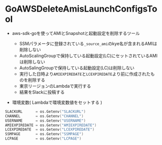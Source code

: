 # GoAWSDeleteAmisLaunchConfigsTool

- aws-sdk-goを使ってAMIとSnapshotと起動設定を削除するツール
  - SSMパラメータに登録されている`_source_ami`のkye名が含まれるAMIは削除しない
  - AutoScalingGroupで保持している起動設定(LC)にセットされているAMIは削除しない
  - AutoSalingGroupで保持している起動設定(LC)は削除しない
  - 実行した日時より`AMIEXPIREDATE`と`LCEXPIREDATE`より前に作成されたものを削除する
  - 東京リージョンのLambdaで実行する
  - 結果をSlackに投稿する


- 環境変数( Lambdaで環境変数値をセットする )
```main.go
SLACKURL      = os.Getenv("SLACKURL")
CHANNEL       = os.Getenv("CHANNEL")
USERNAME      = os.Getenv("USERNAME")
AMIEXPIREDATE = os.Getenv("AMIEXPIREDATE")
LCEXPIREDATE  = os.Getenv("LCEXPIREDATE")
SSMPAGE       = os.Getenv("SSMPAGE")
LCPAGE        = os.Getenv("LCPAGE")
```
